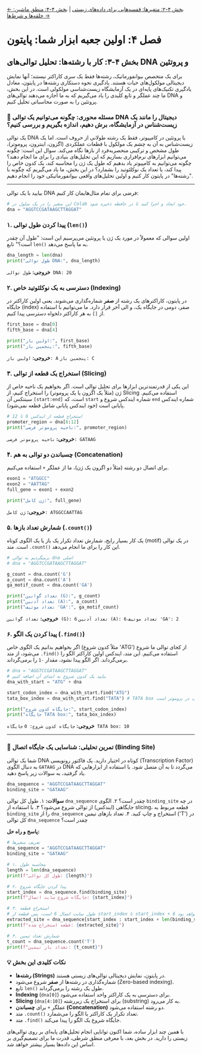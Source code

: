[← بخش ۴-۲: متغیرها: قفسه‌هایی برای داده‌های زیستی](./02-variables-for-bio-data.md) | [بخش ۴-۴: منطق ماشین: حلقه‌ها و شرط‌ها →](./04-machine-logic-loops-and-conditions.md)

# فصل ۴: اولین جعبه ابزار شما: پایتون

## بخش ۴-۳: کار با رشته‌ها: تحلیل توالی‌های DNA و پروتئین

برای یک متخصص بیوانفورماتیک، رشته‌ها فقط یک سری کاراکتر نیستند؛ آنها نمایش دیجیتالی مولکول‌های حیات هستند. یادگیری نحوه دستکاری رشته‌ها در پایتون، معادل یادگیری تکنیک‌های پایه‌ای در یک آزمایشگاه زیست‌شناسی مولکولی است. در این بخش، ما چند عملگر و تابع کلیدی را یاد می‌گیریم که به ما اجازه می‌دهند توالی‌های DNA و پروتئین را به صورت محاسباتی تحلیل کنیم.

### 🎯 مسئله محوری: چگونه می‌توانیم یک توالی DNA دیجیتال را مانند یک زیست‌شناس در آزمایشگاه، برش دهیم، اندازه بگیریم و بررسی کنیم؟

یک توالی DNA یا پروتئین در کامپیوتر، فقط یک رشته طولانی از حروف است. اما یک زیست‌شناس به آن به چشم یک مولکول با قطعات عملکردی (اگزون، اینترون، پروموتر)، طول مشخص و ترکیبی منحصربه‌فرد از بازها نگاه می‌کند. سوال این است: چگونه می‌توانیم ابزارهای نرم‌افزاری بسازیم که این تحلیل‌های بنیادی را برای ما انجام دهند؟ چگونه می‌توانیم به کامپیوتر یاد بدهیم که طول یک ژن را محاسبه کند، یک کدون خاص را پیدا کند، یا تعداد یک نوکلئوتید را بشمارد؟ در این بخش، ما یاد می‌گیریم که چگونه با "رشته‌ها" در پایتون کار کنیم و اولین تحلیل‌های واقعی بیوانفورماتیکی خود را انجام دهیم.

---

بیایید با یک توالی DNA فرضی برای تمام مثال‌هایمان کار کنیم:

```python
# این متغیر را در یک سلول در Colab خود ایجاد و اجرا کنید تا در حافظه ذخیره شود.
dna = "AGGTCCGATAAGCTTAGGAT"
```

### ۱. پیدا کردن طول توالی (`len()`)

اولین سوالی که معمولاً در مورد یک ژن یا پروتئین می‌پرسیم این است: "طول آن چقدر است؟" تابع `len()` به ما پاسخ می‌دهد.

```python
dna_length = len(dna)
print("طول توالی DNA:", dna_length)
```

**خروجی:**
`طول توالی DNA: 20`

### ۲. دسترسی به یک نوکلئوتید خاص (Indexing)

در پایتون، کاراکترهای یک رشته از **صفر** شماره‌گذاری می‌شوند. یعنی اولین کاراکتر در جایگاه (index) صفر، دومی در جایگاه یک، و الی آخر قرار دارد. ما می‌توانیم با استفاده از `[]` به هر کاراکتر دلخواه دسترسی پیدا کنیم.

```python
first_base = dna[0]
fifth_base = dna[4]

print("اولین باز:", first_base)
print("پنجمین باز:", fifth_base)
```

**خروجی:**
`اولین باز: A`
`پنجمین باز: C`

### ۳. استخراج یک قطعه از توالی (Slicing)

این یکی از قدرتمندترین ابزارها برای تحلیل توالی است. اگر بخواهیم یک ناحیه خاص از ژن (مثلاً یک اگزون یا یک پروموتر) را استخراج کنیم، از Slicing استفاده می‌کنیم. سینتکس آن `[start:end]` است، که `start` شماره ایندکس شروع و `end` شماره ایندکس پایانی است (خود ایندکس پایانی شامل قطعه نمی‌شود).

```python
# استخراج قطعه از ایندکس 6 تا 12
promoter_region = dna[6:12]
print("ناحیه پروموتر فرضی:", promoter_region)
```

**خروجی:**
`ناحیه پروموتر فرضی: GATAAG`

### ۴. چسباندن دو توالی به هم (Concatenation)

برای اتصال دو رشته (مثلاً دو اگزون یک ژن)، ما از عملگر `+` استفاده می‌کنیم.

```python
exon1 = "ATGGCC"
exon2 = "AATTAG"
full_gene = exon1 + exon2

print("ژن کامل:", full_gene)
```

**خروجی:**
`ژن کامل: ATGGCCAATTAG`

### ۵. شمارش تعداد بازها (`.count()`)

یک کار بسیار رایج، شمارش تعداد تکرار یک باز یا یک الگوی کوتاه (motif) در یک توالی است. متد `.count()` این کار را برای ما انجام می‌دهد.

```python
# برمیگردیم به توالی dna اصلی
# dna = "AGGTCCGATAAGCTTAGGAT"

g_count = dna.count('G')
a_count = dna.count('A')
ga_motif_count = dna.count('GA')

print("تعداد گوانین (G):", g_count)
print("تعداد آدنین (A):", a_count)
print("تعداد موتیف 'GA':", ga_motif_count)
```

**خروجی:**
`تعداد گوانین (G): 6`
`تعداد آدنین (A): 6`
`تعداد موتیف 'GA': 2`

### ۶. پیدا کردن یک الگو (`.find()`)

اگر بخواهیم بدانیم یک الگوی خاص (مثلاً کدون شروع 'ATG') از کجای توالی ما شروع می‌شود، از متد `.find()` استفاده می‌کنیم. این متد، ایندکس اولین کاراکتر الگو را برمی‌گرداند. اگر الگو پیدا نشود، مقدار `-1` را برمی‌گرداند.

```python
# dna = "AGGTCCGATAAGCTTAGGAT"
# بیایید یک کدون شروع به ابتدای آن اضافه کنیم
dna_with_start = "ATG" + dna

start_codon_index = dna_with_start.find("ATG")
tata_box_index = dna_with_start.find("TATA") # TATA box یک موتیف در پروموتر است

print("جایگاه کدون شروع:", start_codon_index)
print("جایگاه TATA box:", tata_box_index)
```

**خروجی:**
`جایگاه کدون شروع: 0`
`جایگاه TATA box: 10`

---

### 🔬 تمرین تحلیلی: شناسایی یک جایگاه اتصال (Binding Site)

شما یک توالی DNA کوتاه در اختیار دارید. یک فاکتور رونویسی (Transcription Factor) به دنبال الگوی `GATAAG` در DNA می‌گردد تا به آن متصل شود. با استفاده از ابزارهایی که یاد گرفتید، به سوالات زیر پاسخ دهید.

```python
dna_sequence = "AGGTCCGATAAGCTTAGGAT"
binding_site = "GATAAG"
```

**سوالات:**
۱. طول کل توالی `dna_sequence` چقدر است؟
۲. الگوی `binding_site` در چه جایگاهی (ایندکس) از توالی شروع می‌شود؟
۳. با استفاده از slicing، قطعه مربوط به `binding_site` را از `dna_sequence` استخراج و چاپ کنید.
۴. تعداد بازهای تیمین ('T') در کل توالی `dna_sequence` چقدر است؟

**پاسخ و راه حل:**

```python
# تعریف متغیرها
dna_sequence = "AGGTCCGATAAGCTTAGGAT"
binding_site = "GATAAG"

# ۱. محاسبه طول
length = len(dna_sequence)
print(f"طول کل توالی: {length}")

# ۲. پیدا کردن جایگاه شروع
start_index = dna_sequence.find(binding_site)
print(f"جایگاه شروع سایت اتصال: {start_index}")

# ۳. استخراج قطعه
# طول سایت اتصال 6 است، پس قطعه از start_index تا start_index + 6 خواهد بود
extracted_site = dna_sequence[start_index : start_index + len(binding_site)]
print(f"قطعه استخراج شده: {extracted_site}")

# ۴. شمارش تعداد تیمین
t_count = dna_sequence.count('T')
print(f"تعداد باز تیمین: {t_count}")
```

### 💡 نکات کلیدی این بخش

- **رشته‌ها (Strings)** در پایتون، نمایش دیجیتالی توالی‌های زیستی هستند.
- شماره‌گذاری در رشته‌ها از **صفر** شروع می‌شود (Zero-based indexing).
- تابع `len()` طول یک رشته را برمی‌گرداند.
- **Indexing** (`dna[0]`) برای دسترسی به یک کاراکتر واحد استفاده می‌شود.
- **Slicing** (`dna[4:10]`) برای استخراج یک زیررشته (substring) به کار می‌رود.
- عملگر `+` برای **چسباندن (Concatenation)** دو رشته استفاده می‌شود.
- متد `.count()` تعداد تکرار یک کاراکتر یا الگو را می‌شمارد.
- متد `.find()` جایگاه شروع یک الگو را پیدا می‌کند.

با همین چند ابزار ساده، شما اکنون توانایی انجام تحلیل‌های پایه‌ای بر روی توالی‌های زیستی را دارید. در بخش بعد، با معرفی منطق شرطی، قدرت ما برای تصمیم‌گیری بر اساس این داده‌ها بسیار بیشتر خواهد شد.
